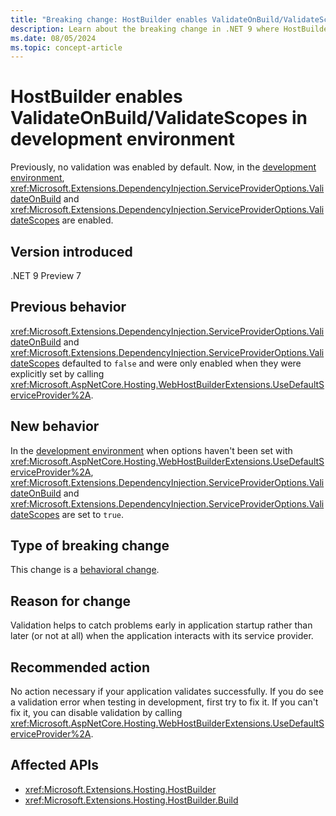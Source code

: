 ```yaml
---
title: "Breaking change: HostBuilder enables ValidateOnBuild/ValidateScopes in development environment"
description: Learn about the breaking change in .NET 9 where HostBuilder now enables ValidateOnBuild and ValidateScopes in the development environment.
ms.date: 08/05/2024
ms.topic: concept-article
---
```

# HostBuilder enables ValidateOnBuild/ValidateScopes in development environment

Previously, no validation was enabled by default. Now, in the [development environment](/aspnet/core/fundamentals/environments), <xref:Microsoft.Extensions.DependencyInjection.ServiceProviderOptions.ValidateOnBuild> and <xref:Microsoft.Extensions.DependencyInjection.ServiceProviderOptions.ValidateScopes> are enabled.

## Version introduced

.NET 9 Preview 7

## Previous behavior

<xref:Microsoft.Extensions.DependencyInjection.ServiceProviderOptions.ValidateOnBuild> and <xref:Microsoft.Extensions.DependencyInjection.ServiceProviderOptions.ValidateScopes> defaulted to `false` and were only enabled when they were explicitly set by calling <xref:Microsoft.AspNetCore.Hosting.WebHostBuilderExtensions.UseDefaultServiceProvider%2A>.

## New behavior

In the [development environment](/aspnet/core/fundamentals/environments) when options haven't been set with <xref:Microsoft.AspNetCore.Hosting.WebHostBuilderExtensions.UseDefaultServiceProvider%2A>, <xref:Microsoft.Extensions.DependencyInjection.ServiceProviderOptions.ValidateOnBuild> and <xref:Microsoft.Extensions.DependencyInjection.ServiceProviderOptions.ValidateScopes> are set to `true`.

## Type of breaking change

This change is a [behavioral change](../../categories.md#behavioral-change).

## Reason for change

Validation helps to catch problems early in application startup rather than later (or not at all) when the application interacts with its service provider.

## Recommended action

No action necessary if your application validates successfully. If you do see a validation error when testing in development, first try to fix it. If you can't fix it, you can disable validation by calling <xref:Microsoft.AspNetCore.Hosting.WebHostBuilderExtensions.UseDefaultServiceProvider%2A>.

## Affected APIs

- <xref:Microsoft.Extensions.Hosting.HostBuilder>
- <xref:Microsoft.Extensions.Hosting.HostBuilder.Build>
